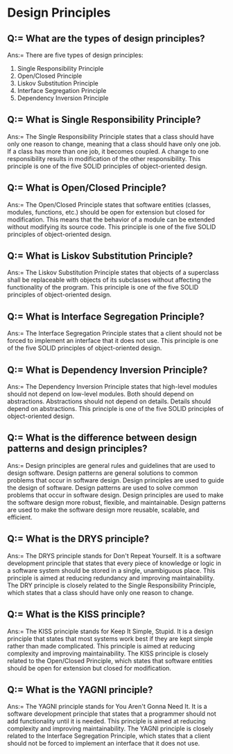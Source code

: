 # Design Principles

## Q:= What are the types of design principles?
Ans:= There are five types of design principles:
1. Single Responsibility Principle
2. Open/Closed Principle
3. Liskov Substitution Principle
4. Interface Segregation Principle
5. Dependency Inversion Principle

## Q:= What is Single Responsibility Principle?
Ans:= The Single Responsibility Principle states that a class should have only one reason to change, meaning that a class should have only one job. If a class has more than one job, it becomes coupled. A change to one responsibility results in modification of the other responsibility. This principle is one of the five SOLID principles of object-oriented design. 

## Q:= What is Open/Closed Principle?
Ans:= The Open/Closed Principle states that software entities (classes, modules, functions, etc.) should be open for extension but closed for modification. This means that the behavior of a module can be extended without modifying its source code. This principle is one of the five SOLID principles of object-oriented design. 

## Q:= What is Liskov Substitution Principle?
Ans:= The Liskov Substitution Principle states that objects of a superclass shall be replaceable with objects of its subclasses without affecting the functionality of the program. This principle is one of the five SOLID principles of object-oriented design.

## Q:= What is Interface Segregation Principle?
Ans:= The Interface Segregation Principle states that a client should not be forced to implement an interface that it does not use. This principle is one of the five SOLID principles of object-oriented design.

## Q:= What is Dependency Inversion Principle?
Ans:= The Dependency Inversion Principle states that high-level modules should not depend on low-level modules. Both should depend on abstractions. Abstractions should not depend on details. Details should depend on abstractions. This principle is one of the five SOLID principles of object-oriented design.

## Q:= What is the difference between design patterns and design principles?
Ans:= Design principles are general rules and guidelines that are used to design software. Design patterns are general solutions to common problems that occur in software design. Design principles are used to guide the design of software. Design patterns are used to solve common problems that occur in software design. Design principles are used to make the software design more robust, flexible, and maintainable. Design patterns are used to make the software design more reusable, scalable, and efficient.

## Q:= What is the DRYS principle?
Ans:= The DRYS principle stands for Don't Repeat Yourself. It is a software development principle that states that every piece of knowledge or logic in a software system should be stored in a single, unambiguous place. This principle is aimed at reducing redundancy and improving maintainability. The DRY principle is closely related to the Single Responsibility Principle, which states that a class should have only one reason to change.

## Q:= What is the KISS principle?
Ans:= The KISS principle stands for Keep It Simple, Stupid. It is a design principle that states that most systems work best if they are kept simple rather than made complicated. This principle is aimed at reducing complexity and improving maintainability. The KISS principle is closely related to the Open/Closed Principle, which states that software entities should be open for extension but closed for modification.

## Q:= What is the YAGNI principle?
Ans:= The YAGNI principle stands for You Aren't Gonna Need It. It is a software development principle that states that a programmer should not add functionality until it is needed. This principle is aimed at reducing complexity and improving maintainability. The YAGNI principle is closely related to the Interface Segregation Principle, which states that a client should not be forced to implement an interface that it does not use.